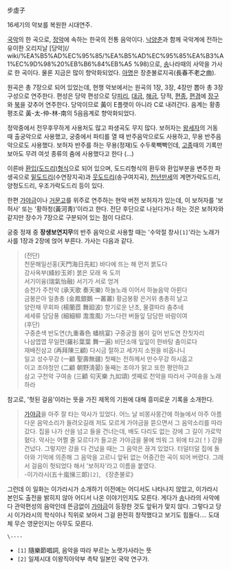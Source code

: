 步虛子

  
  

16세기의 악보를 복원한 시대연주.

  

[국악](%EA%B5%AD%EC%95%85.md)의 한 곡으로, [정악](%EC%A0%95%EC%95%85.md)에 속하는 한국의
전통 음악이다. [낙양춘](%EB%82%99%EC%96%91%EC%B6%98.md)과 함께 국악계에 전하는 유이한 오리지날 [당악](/
wiki/%EA%B5%AD%EC%95%85/%EA%B5%AD%EC%95%85%EA%B3%A1%EC%9D%98%20%EB%B6%84%EB%A5
%98)으로, [송](%EC%86%A1.md)나라때의 사악을 가사로 한 곡이다. 물론 지금은 많이 향악화되었다.
[아명](%EC%95%84%EB%AA%85.md)은 장춘불로지곡(長春不老之曲).

  

원곡은 총 7장으로 되어 있었는데, 현행 악보에서는 원곡의 1장, 3장, 4장만 뽑아 총 3장 구성으로 연주한다. 편성은 당악 편성으로
당[피리](%ED%94%BC%EB%A6%AC.md), [대금](%EB%8C%80%EA%B8%88.md),
[해금](%ED%95%B4%EA%B8%88.md), 당적, [편종](%ED%8E%B8%EC%A2%85.md),
[편경](%ED%8E%B8%EA%B2%BD.md)에 [장구](%EC%9E%A5%EA%B5%AC.md)와
[북](%EB%B6%81.md)을 갖추어 연주한다. 당악이므로 黃이 E플랫이 아니라 C로 내려간다. 음계는 황종평조로
黃-太-仲-林-南의 5음음계로 향악화되었다.

  

정악중에서 전무후무하게 사용처도 많고 파생곡도 무지 많다. 보허자는
[왕세자](%EC%99%95%EC%84%B8%EC%9E%90.md)의 거동 때 출궁악으로 사용했고, 궁중에서 파티를 열 때
반주음악으로도 사용하고, 무용 반주음악으로도 사용했다. 보허자 반주를 하는 무용(정재)도 수두룩빽빽인데,
[고종](%EA%B3%A0%EC%A2%85.md)때의 기록만 보아도 무려 여섯 종류의 춤에 사용했다고 한다 (…)

  

이른바 [환입(도드리)형식](%EA%B5%AD%EC%95%85/%ED%98%95%EC%8B%9D.md)으로 되어 있으며, 도드리형식의
환두와 환입부분을 변주한 파생곡으로 [밑도드리](%EB%8F%84%EB%93%9C%EB%A6%AC.md)(수연장지곡)과
[웃도드리](%EB%8F%84%EB%93%9C%EB%A6%AC.md)(송구여지곡},
[천년만세](%EC%B2%9C%EB%85%84%EB%A7%8C%EC%84%B8.md)의 계면가락도드리, 양청도드리, 우조가락도드리 등이
있다.

  
  

한편 [가야금](%EA%B0%80%EC%95%BC%EA%B8%88.md)이나
[거문고](%EA%B1%B0%EB%AC%B8%EA%B3%A0.md)를 위주로 연주하는 현악 버전 보허자가 있는데, 이 보허자를
'보허사' 또는 '황하청(黃河靑)'이라고 한다. 전단 후단으로 나뉜다거나 하는 것은 보허자와 같지만 장수가 7장으로 구분되어 있는 점이
다르다.

  

궁중 정재 중 **장생보연지무**의 반주 음악으로 사용할 때는 '수악절 창사`[1]`'라는 노래가사를 1장과 2장에 얹어 부른다. 가사는
다음과 같다.

  

> (전단)  
천문해일선홍(天門海日先紅) 바다에 뜨는 해 먼저 붉도다  
강사옥부(絳紗玉斧) 붉은 모래 옥 도끼  
서기이융(瑞氣怡融) 서기가 서로 엉겨  
승천가 주천악 (承天歌 奏天樂) 하늘노래 이어서 하늘음악 아뢴다  
금봉은아 일총총 (金鳳銀鵝 一叢叢) 황금봉황 은거위 총총히 날고  
양란채 무회파 (楊蘭茝 舞廻波) 향기로운 난초, 물결따라 춤추네  
세세류 담담풍 (細細柳 澹澹風) 가느다란 버들잎 담담한 바람이여  
(후단)  
구중춘색 반도연(九重春色 蟠桃宴) 구중궁궐 봄이 깊어 반도연 잔칫자리  
나삼엽엽 무일편(羅衫葉葉 舞一遍) 비단소매 잎잎이 한바탕 춤이로다  
재배진삼고 (再拜陳三顧) 다시금 절하고 세가지 소원을 비옵나니  
일고 성수무강 (一顧 聖壽無疆) 첫째는 전하께서 만수무강 하시옵고  
이고 조야청안 (二顧 朝野淸晏) 둘째는 조야가 맑고 또한 평안하고  
삼고 구천악 구여송 (三顧 句天樂 九如頌) 셋째로 천악을 따라서 구여송을 노래하라

  
  

참고로, '헛된 걸음'이라는 뜻을 가진 제목의 기원에 대해 흥미로운 기록을 소개한다.

  

> [가야금](%EA%B0%80%EC%95%BC%EA%B8%88.md)을 아주 잘 타는 악사가 있었다. 어느 날 비몽사몽간에 하늘에서
아주 아름다운 음악소리가 들려오길래 저도 모르게 가야금을 뜯으면서 그 음악소리를 따라갔다. 집을 나가 산을 넘고 들을 건너는데, 배도 다리도
없는 강에 그 길이 가로막혔다. 악사는 어쩔 줄 모르다가 들고온 가야금을 물에 띄워 그 위에 타고(！) 강을 건넜다. 그렇지만 강을 다
건넜을 때는 그 음악은 끊겨 있었다. 터덜터덜 집에 돌아와 기억에 의존해 그 음악을 고르니 앞뒤 없는 어중간한 곡이 되어 버렸다. 그래서
걸음이 헛되었다 해서 '보허자'라고 이름을 붙였다.  
-이가라시(五十嵐悌三郞)`[2]`, 《장춘불로》

  

그런데 이 일화는 이가라시가 소개하기 이전에는 어디서도 나타나지 않았고, 이가라시 본인도 출전을 밝히지 않아 어디서 나온 이야기인지도
모른다. 게다가 [송](%EC%86%A1.md)나라의 사악에다 관악편성의 음악인데 뜬금없이
[가야금](%EA%B0%80%EC%95%BC%EA%B8%88.md)이 등장한 것도 앞뒤가 맞지 않다. 그렇다고 당시 이가라시의 학식이나
직위로 보아서 그걸 완전히 창작했다고 보기도 힘들다.... 도대체 무슨 영문인지는 아무도 모른다.

  

`\----`

  * `[1]` 隨樂節唱詞, 음악을 따라 부르는 노랫가사라는 뜻
  * `[2]` 일제시대 이왕직아악부 촉탁 일본인 국악 연구가.

